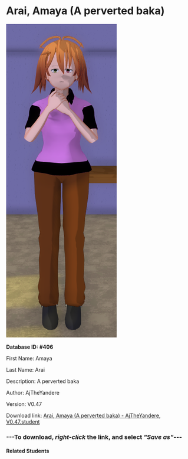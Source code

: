 # Arai, Amaya (A perverted baka)

<img src="Files/Arai, Amaya (A perverted baka).png" title="Arai, Amaya (A perverted baka) - AjTheYandere, V0.47">

**Database ID: #406**

First Name: Amaya

Last Name: Arai

Description: A perverted baka

Author: AjTheYandere

Version: V0.47

Download link: <a href="https://raw.githubusercontent.com/Arbiter1223/Daigaku-Gurashi-Custom-Students/master/Students/Files/Arai%2C%20Amaya%20(A%20perverted%20baka)%20-%20AjTheYandere%2C%20V0.47.student">Arai, Amaya (A perverted baka) - AjTheYandere, V0.47.student</a>

### ---**To download, _right-click_ the link, and select _"Save as"_**---

#### Related Students

